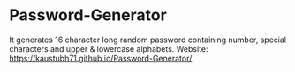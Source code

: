 # Password-Generator
It generates 16 character long random password containing number, special characters and upper & lowercase alphabets.
Website: https://kaustubh71.github.io/Password-Generator/

